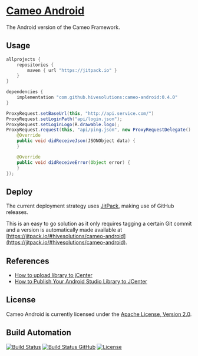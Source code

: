 # [Cameo Android](http://cameo-android.hive.pt/)

The Android version of the Cameo Framework.

## Usage

```gradle
allprojects {
    repositories {
        maven { url "https://jitpack.io" }
    }
}

dependencies {
    implementation "com.github.hivesolutions:cameo-android:0.4.0"
}
```

```java
ProxyRequest.setBaseUrl(this, "http://api.service.com/")
ProxyRequest.setLoginPath("api/login.json");
ProxyRequest.setLoginLogo(R.drawable.logo);
ProxyRequest.request(this, "api/ping.json", new ProxyRequestDelegate() {
    @Override
    public void didReceiveJson(JSONObject data) {
    }

    @Override
    public void didReceiveError(Object error) {
    }
});
```

## Deploy

The current deployment strategy uses [JitPack](https://jitpack.io), making use of GitHub releases.

This is an easy to go solution as it only requires tagging a certain Git commit and a version is automatically made available at [https://jitpack.io/#hivesolutions/cameo-android](https://jitpack.io/#hivesolutions/cameo-android).

## References

* [How to upload library to jCenter](https://inthecheesefactory.com/blog/how-to-upload-library-to-jcenter-maven-central-as-dependency/en)
* [How to Publish Your Android Studio Library to JCenter](https://medium.com/@daniellevass/how-to-publish-your-android-studio-library-to-jcenter-5384172c4739)

## License

Cameo Android is currently licensed under the [Apache License, Version 2.0](http://www.apache.org/licenses/).

## Build Automation

[![Build Status](https://app.travis-ci.com/hivesolutions/cameo-android.svg?branch=master)](https://travis-ci.com/github/hivesolutions/cameo-android)
[![Build Status GitHub](https://github.com/hivesolutions/cameo-android/workflows/Main%20Workflow/badge.svg)](https://github.com/hivesolutions/cameo-android/actions)
[![License](https://img.shields.io/badge/license-Apache%202.0-blue.svg)](https://www.apache.org/licenses/)
